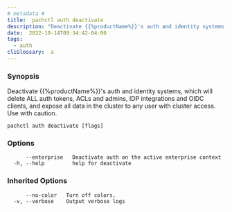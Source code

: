 ```yaml
---
# metadata # 
title:  pachctl auth deactivate
description: "Deactivate {{%productName%}}'s auth and identity systems, which will delete ALL auth tokens, ACLs and admins, IDP integrations and OIDC clients, and expose all data in the cluster to any user with cluster access. Use with caution."
date:  2022-10-14T09:34:42-04:00
tags:
  - auth
cliGlossary:  a
---
```


### Synopsis

Deactivate {{%productName%}}'s auth and identity systems, which will delete ALL auth tokens, ACLs and admins, IDP integrations and OIDC clients, and expose all data in the cluster to any user with cluster access. Use with caution.

```
pachctl auth deactivate [flags]
```

### Options

```
      --enterprise   Deactivate auth on the active enterprise context
  -h, --help         help for deactivate
```

### Inherited Options

```
      --no-color   Turn off colors.
  -v, --verbose    Output verbose logs
```

